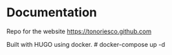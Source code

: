 # Documentation

Repo for the website <https://tonoriesco.github.com>

Built with HUGO using docker.
    # docker-compose up -d

